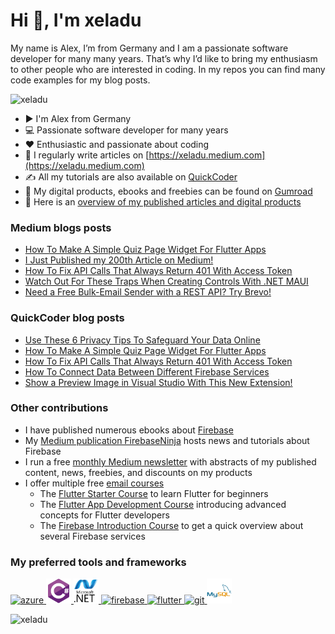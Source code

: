 # Hi 👋, I'm xeladu

My name is Alex, I’m from Germany and I am a passionate software developer for many many years. That’s why I’d like to bring my enthusiasm to other people who are interested in coding. In my repos you can find many code examples for my blog posts.

<p align="left"> <img src="https://komarev.com/ghpvc/?username=xeladu&label=Profile%20views&color=44ff00&style=plastic" alt="xeladu" /> </p>

- ▶  I'm Alex from Germany
- 💻 Passionate software developer for many years
- ❤  Enthusiastic and passionate about coding
- 📝 I regularly write articles on [https://xeladu.medium.com](https://xeladu.medium.com)
- ✍ All my tutorials are also available on [QuickCoder](https://quickcoder.org)
- 🏬 My digital products, ebooks and freebies can be found on [Gumroad](https://xeladu.gumroad.com)
- 📙 Here is an [overview of my published articles and digital products](https://xeladu.medium.com/%E2%84%B9-xeladus-info-point-find-quickly-what-you-need-bbe620e97d8c)

### Medium blogs posts
<!-- BLOG-POST-LIST:START -->
- [How To Make A Simple Quiz Page Widget For Flutter Apps](https://levelup.gitconnected.com/how-to-make-a-simple-quiz-page-widget-for-flutter-apps-4cf579531df2?source=rss-ae1e6291afc3------2)
- [I Just Published my 200th Article on Medium!](https://xeladu.medium.com/i-just-published-my-200th-article-on-medium-a672786621ac?source=rss-ae1e6291afc3------2)
- [How To Fix API Calls That Always Return 401 With Access Token](https://xeladu.medium.com/how-to-fix-api-calls-that-always-return-401-with-access-token-7fb4beb99878?source=rss-ae1e6291afc3------2)
- [Watch Out For These Traps When Creating Controls With .NET MAUI](https://medium.com/the-shortform/watch-out-for-these-traps-when-creating-controls-with-net-maui-1366cc6ab25a?source=rss-ae1e6291afc3------2)
- [Need a Free Bulk-Email Sender with a REST API? Try Brevo!](https://medium.com/the-shortform/need-a-free-bulk-email-sender-with-a-rest-api-try-brevo-3124fd63f964?source=rss-ae1e6291afc3------2)
<!-- BLOG-POST-LIST:END -->

### QuickCoder blog posts
<!-- QC-BLOG-POST-LIST:START -->
- [Use These 6 Privacy Tips To Safeguard Your Data Online](https://quickcoder.org/six-privacy-tips-to-safeguard-your-data-online/?utm_source=rss&utm_medium=rss&utm_campaign=six-privacy-tips-to-safeguard-your-data-online)
- [How To Make A Simple Quiz Page Widget For Flutter Apps](https://quickcoder.org/how-to-make-a-simple-quiz-page-widget-for-flutter-apps/?utm_source=rss&utm_medium=rss&utm_campaign=how-to-make-a-simple-quiz-page-widget-for-flutter-apps)
- [How To Fix API Calls That Always Return 401 With Access Token](https://quickcoder.org/api-always-returns-401-when-using-an-access-token/?utm_source=rss&utm_medium=rss&utm_campaign=api-always-returns-401-when-using-an-access-token)
- [How To Connect Data Between Different Firebase Services](https://quickcoder.org/how-to-connect-data-between-different-firebase-services/?utm_source=rss&utm_medium=rss&utm_campaign=how-to-connect-data-between-different-firebase-services)
- [Show a Preview Image in Visual Studio With This New Extension!](https://quickcoder.org/vs-image-preview/?utm_source=rss&utm_medium=rss&utm_campaign=vs-image-preview)
<!-- QC-BLOG-POST-LIST:END -->

### Other contributions

- I have published numerous ebooks about [Firebase](https://xeladu.gumroad.com/?tags=firebase)
- My [Medium publication FirebaseNinja](https://medium.com/firebase-ninja) hosts news and tutorials about Firebase
- I run a free [monthly Medium newsletter](https://newsletter.quickcoder.org) with abstracts of my published content, news, freebies, and discounts on my products
- I offer multiple free [email courses](https://courses.quickcoder.org)
  - The [Flutter Starter Course](https://courses.quickcoder.org#flutterstarter) to learn Flutter for beginners
  - The [Flutter App Development Course](https://courses.quickcoder.org#flutterappdev) introducing advanced concepts for Flutter developers
  - The [Firebase Introduction Course](https://courses.quickcoder.org#firebaseintroduction) to get a quick overview about several Firebase services

### My preferred tools and frameworks
 <p>
  <a href="https://azure.microsoft.com/en-in/" target="_blank" rel="noreferrer"> <img src="https://www.vectorlogo.zone/logos/microsoft_azure/microsoft_azure-icon.svg" alt="azure" width="40" height="40"/> </a> 
  <a href="https://www.w3schools.com/cs/" target="_blank" rel="noreferrer"> <img src="https://raw.githubusercontent.com/devicons/devicon/master/icons/csharp/csharp-original.svg" alt="csharp" width="40" height="40"/> </a> 
  <a href="https://dotnet.microsoft.com/" target="_blank" rel="noreferrer"> <img src="https://raw.githubusercontent.com/devicons/devicon/master/icons/dot-net/dot-net-original-wordmark.svg" alt="dotnet" width="40" height="40"/> </a> 
  <a href="https://firebase.google.com/" target="_blank" rel="noreferrer"> <img src="https://www.vectorlogo.zone/logos/firebase/firebase-icon.svg" alt="firebase" width="40" height="40"/> </a> 
  <a href="https://flutter.dev" target="_blank" rel="noreferrer"> <img src="https://www.vectorlogo.zone/logos/flutterio/flutterio-icon.svg" alt="flutter" width="40" height="40"/> </a> 
  <a href="https://git-scm.com/" target="_blank" rel="noreferrer"> <img src="https://www.vectorlogo.zone/logos/git-scm/git-scm-icon.svg" alt="git" width="40" height="40"/> </a> 
  <a href="https://www.mysql.com/" target="_blank" rel="noreferrer"> <img src="https://raw.githubusercontent.com/devicons/devicon/master/icons/mysql/mysql-original-wordmark.svg" alt="mysql" width="40" height="40"/> </a> 
  </p>
  
  <p><img src="https://github-readme-stats.vercel.app/api/top-langs?username=xeladu&show_icons=true&theme=synthwave&locale=en&layout=compact" alt="xeladu" /></p>
